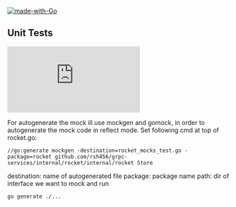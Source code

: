 [![made-with-Go](https://img.shields.io/badge/Made%20with-Go-1f425f.svg)](https://go.dev/)
## Unit Tests
[![Latest release](https://badgen.net/github/release/Naereen/Strapdown.js)](https://github.com/golang/mock)

For autogenerate the mock ill use mockgen and gomock, in order to autogenerate the mock code in reflect mode.
Set following cmd at top of rocket.go:
```
//go:generate mockgen -destination=rocket_mocks_test.go -package=rocket github.com/rsh456/grpc-services/internal/rocket/internal/rocket Store
```
destination: name of autogenerated file
package: package name
path: dir of interface we want to mock and run
```
go generate ./...
```
